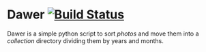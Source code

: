 # Dawer [![Build Status](https://travis-ci.org/Agilulfo/dawer.svg?branch=master)](https://travis-ci.org/Agilulfo/dawer) #
Dawer is a simple python script to sort _photos_ and move them into a _collection_ directory dividing them by years and months.
